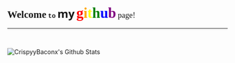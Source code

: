 ### <span style="font-family:Arial Narrow; font-size:1.4em;">Welcome</span> <span style="font-family:Courier; font-size:.9em">to</span> <span style="font-family:Sans; font-size:1.55em">my</span> <span style="font-family:Papyrus; color:red; font-size:2em;">g</span><span style="font-family:Papyrus; color:orange; font-size:2em;">i</span><span style="font-family:Papyrus; color:yellow; font-size:2em;">t</span><span style="font-family:Papyrus; color:green; font-size:2em;">h</span><span style="font-family:Papyrus; color:blue; font-size:2em;">u</span><span style="font-family:Papyrus; color:purple; font-size:2em;">b</span> <span style="font-family:Century Gothic; font-weight: 20; font-size:1.1em">page!</span>

---

<br />

<img align="left" alt="CrispyyBaconx's Github Stats" src="https://github-readme-stats.vercel.app/api?username=crispyybaconx
&show_icons=true
&theme=tokyonight
&border_color=5400c9
&border_radius=20
&custom_title=CrispyyBaconx's Github Stats
&include_all_commits=true
&bg_color=35,1a1b27,252742">